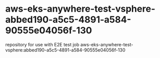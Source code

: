 # aws-eks-anywhere-test-vsphere-abbed190-a5c5-4891-a584-90555e04056f-130
repository for use with E2E test job aws-eks-anywhere-test-vsphere:abbed190-a5c5-4891-a584-90555e04056f-130
